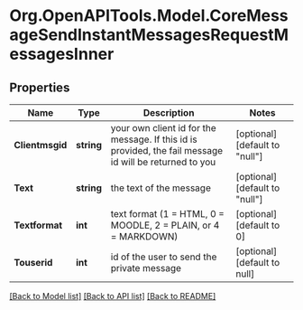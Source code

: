 # Org.OpenAPITools.Model.CoreMessageSendInstantMessagesRequestMessagesInner

## Properties

Name | Type | Description | Notes
------------ | ------------- | ------------- | -------------
**Clientmsgid** | **string** | your own client id for the message. If this id is provided, the fail message id will be returned to you | [optional] [default to "null"]
**Text** | **string** | the text of the message | [optional] [default to "null"]
**Textformat** | **int** | text format (1 &#x3D; HTML, 0 &#x3D; MOODLE, 2 &#x3D; PLAIN, or 4 &#x3D; MARKDOWN) | [optional] [default to 0]
**Touserid** | **int** | id of the user to send the private message | [optional] [default to null]

[[Back to Model list]](../README.md#documentation-for-models) [[Back to API list]](../README.md#documentation-for-api-endpoints) [[Back to README]](../README.md)

